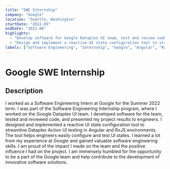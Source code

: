 ```yaml
---
title: "SWE Internship"
company: "Google"
location: "Seattle, Washington"
startDate: "2022-05"
endDate: "2022-08"
highlights:
  - "Develop software for Google Dataplex UI team, test and review code, and present my project results to engineers."
  - "Design and implement a reactive UI state configuration tool to streamline Dataplex Action UI testing in Angular and RxJS environments. Tool helps engineers to easily configure and test UI states."
labels: ["Software Engineering", "Internship", "Google", "Angular", "RxJS", "TypeScript", "Testing", "UI", "Design"]
---
```


# Google SWE Internship

## Description

I worked as a Software Engineering Intern at Google for the Summer 2022 term. I
was part of the Software Engineering Internship program, where I worked on the
Google Dataplex UI team. I developed software for the team, tested and reviewed
code, and presented my project results to engineers. I designed and implemented
a reactive UI state configuration tool to streamline Dataplex Action UI testing
in Angular and RxJS environments. The tool helps engineers easily configure and
test UI states. I learned a lot from my experience at Google and gained valuable
software engineering skills. I am proud of the impact I made on the team and the
positive influence I had on the project. I am immensely humbled for the
opportunity to be a part of the Google team and help contribute to the
development of innovative software solutions.
